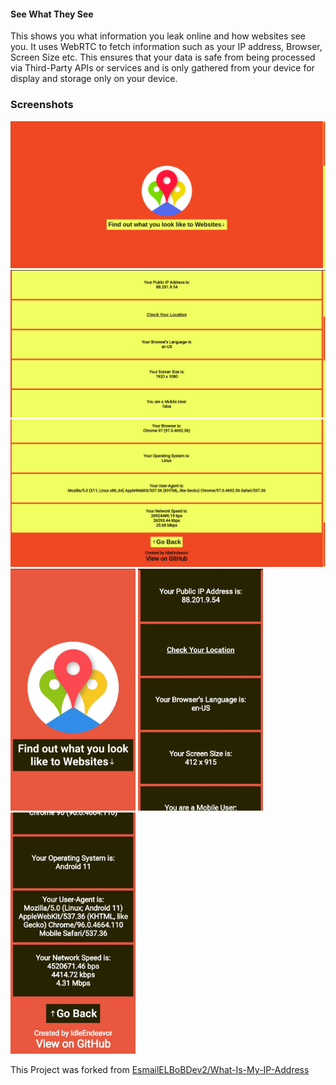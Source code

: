#### See What They See

This shows you what information you leak online and how websites see you. It uses WebRTC to fetch information such as your IP address, Browser, Screen Size etc. This ensures that your data is safe from being processed via Third-Party APIs or services and is only gathered from your device for display and storage only on your device.

### Screenshots
![On Desktop 1](https://raw.githubusercontent.com/IdleEndeavor/Me-Online/master/img/Desktop-Preview-1.png)
![On Desktop 2](https://raw.githubusercontent.com/IdleEndeavor/Me-Online/master/img/Desktop-Preview-2.png)
![On Desktop 3](https://raw.githubusercontent.com/IdleEndeavor/Me-Online/master/img/Desktop-Preview-3.png)
<img src="https://raw.githubusercontent.com/IdleEndeavor/Me-Online/master/img/Mobile-Preview-1.jpg" alt="On Mobile 1" width="200"/>
<img src="https://raw.githubusercontent.com/IdleEndeavor/Me-Online/master/img/Mobile-Preview-2.jpg" alt="On Mobile 2" width="200"/>
<img src="https://raw.githubusercontent.com/IdleEndeavor/Me-Online/master/img/Mobile-Preview-3.jpg" alt="On Mobile 3" width="200"/>

This Project was forked from [EsmailELBoBDev2/What-Is-My-IP-Address](https://github.com/EsmailELBoBDev2/What-Is-My-IP-Address)
